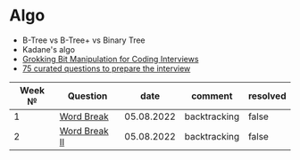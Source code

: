 # Algo
* B-Tree vs B-Tree+ vs Binary Tree
* Kadane's algo
* [Grokking Bit Manipulation for Coding Interviews](https://www.educative.io/courses/bit-manipulation)
* [75 curated questions to prepare the interview](https://www.teamblind.com/post/New-Year-Gift---Curated-List-of-Top-75-LeetCode-Questions-to-Save-Your-Time-OaM1orEU)

Week № | Question                                                   | date       | comment      | resolved 
---|------------------------------------------------------------|------------|--------------|------------
1 | [Word Break](https://leetcode.com/problems/word-break/)    | 05.08.2022 | backtracking | false
2 | [Word Break II](https://leetcode.com/problems/word-break/) | 05.08.2022 | backtracking | false